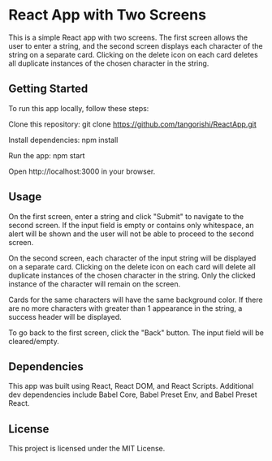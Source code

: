 # React App with Two Screens

This is a simple React app with two screens. The first screen allows the user to enter a string, and the second screen displays each character of the string on a separate card. Clicking on the delete icon on each card deletes all duplicate instances of the chosen character in the string.

## Getting Started
To run this app locally, follow these steps:

Clone this repository: git clone https://github.com/tangorishi/ReactApp.git

Install dependencies: npm install

Run the app: npm start

Open http://localhost:3000 in your browser.

## Usage
On the first screen, enter a string and click "Submit" to navigate to the second screen. If the input field is empty or contains only whitespace, an alert will be shown and the user will not be able to proceed to the second screen.

On the second screen, each character of the input string will be displayed on a separate card. Clicking on the delete icon on each card will delete all duplicate instances of the chosen character in the string. Only the clicked instance of the character will remain on the screen.

Cards for the same characters will have the same background color. If there are no more characters with greater than 1 appearance in the string, a success header will be displayed.

To go back to the first screen, click the "Back" button. The input field will be cleared/empty.

## Dependencies
This app was built using React, React DOM, and React Scripts. Additional dev dependencies include Babel Core, Babel Preset Env, and Babel Preset React.

## License
This project is licensed under the MIT License.